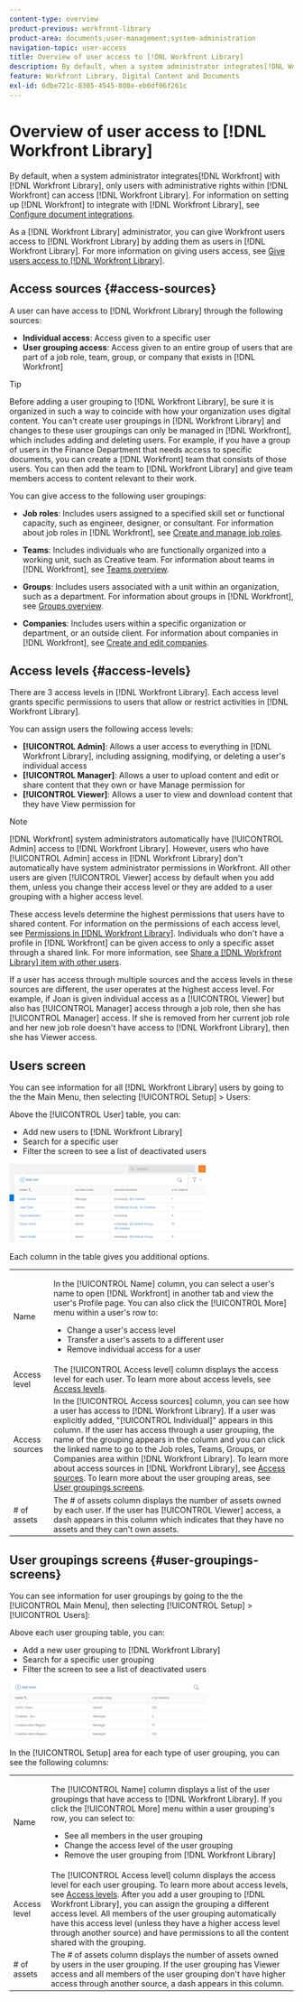 ```yaml
---
content-type: overview
product-previous: workfront-library
product-area: documents;user-management;system-administration
navigation-topic: user-access
title: Overview of user access to [!DNL Workfront Library]
description: By default, when a system administrator integrates[!DNL Workfront] with [!DNL Workfront Library], only users with administrative rights within Workfront can access Workfront Library. For information on setting up Workfront to integrate with Workfront Library, see Configure document integrations.
feature: Workfront Library, Digital Content and Documents
exl-id: 6dbe721c-8305-4545-808e-eb0df06f261c
---
```

# Overview of user access to [!DNL Workfront Library]

By default, when a system administrator integrates[!DNL Workfront] with [!DNL Workfront Library], only users with administrative rights within [!DNL Workfront] can access [!DNL Workfront Library]. For information on setting up [!DNL Workfront] to integrate with [!DNL Workfront Library], see [Configure document integrations](../../../administration-and-setup/configure-integrations/configure-document-integrations.md).

As a [!DNL Workfront Library] administrator, you can give Workfront users access to [!DNL Workfront Library] by adding them as users in [!DNL Workfront Library]. For more information on giving users access, see [Give users access to [!DNL Workfront Library]](../../../workfront-library/administration-and-setup/user-access/give-users-access-to-library.md).

## Access sources {#access-sources}

A user can have access to [!DNL Workfront Library] through the following sources:

* **Individual access**: Access given to a specific user
* **User grouping access**: Access given to an entire group of users that are part of a job role, team, group, or company that exists in [!DNL Workfront]

>[!TIP]
>
>Before adding a user grouping to [!DNL Workfront Library], be sure it is organized in such a way to coincide with how your organization uses digital content. You can't create user groupings in [!DNL Workfront Library] and changes to these user groupings can only be managed in [!DNL Workfront], which includes adding and deleting users. For example, if you have a group of users in the Finance Department that needs access to specific documents, you can create a [!DNL Workfront] team that consists of those users. You can then add the team to [!DNL Workfront Library] and give team members access to content relevant to their work.

You can give access to the following user groupings:

* **Job roles**: Includes users assigned to a specified skill set or functional capacity, such as engineer, designer, or consultant. For information about job roles in [!DNL Workfront], see [Create and manage job roles](../../../administration-and-setup/set-up-workfront/organizational-setup/create-manage-job-roles.md).

* **Teams**: Includes individuals who are functionally organized into a working unit, such as Creative team. For information about teams in [!DNL Workfront], see [Teams overview](../../../people-teams-and-groups/create-and-manage-teams/teams-overview.md).

* **Groups**: Includes users associated with a unit within an organization, such as a department. For information about groups in [!DNL Workfront], see [Groups overview](../../../administration-and-setup/manage-groups/groups-overview/groups.md).

* **Companies**: Includes users within a specific organization or department, or an outside client. For information about companies in [!DNL Workfront], see [Create and edit companies](../../../administration-and-setup/set-up-workfront/organizational-setup/create-and-edit-companies.md).

## Access levels {#access-levels}

There are 3 access levels in [!DNL Workfront Library]. Each access level grants specific permissions to users that allow or restrict activities in [!DNL Workfront Library].

You can assign users the following access levels:

* **[!UICONTROL Admin]**: Allows a user access to everything in [!DNL Workfront Library], including assigning, modifying, or deleting a user's individual access
* **[!UICONTROL Manager]**: Allows a user to upload content and edit or share content that they own or have Manage permission for
* **[!UICONTROL Viewer]**: Allows a user to view and download content that they have View permission for

>[!NOTE]
>
>[!DNL Workfront] system administrators automatically have [!UICONTROL Admin] access to [!DNL Workfront Library]. However, users who have [!UICONTROL Admin] access in [!DNL Workfront Library] don't automatically have system administrator permissions in Workfront. All other users are given [!UICONTROL Viewer] access by default when you add them, unless you change their access level or they are added to a user grouping with a higher access level.

These access levels determine the highest permissions that users have to shared content. For information on the permissions of each access level, see [Permissions in [!DNL Workfront Library]](../../../workfront-library/administration-and-setup/user-access/permissions-in-workfront-library.md). Individuals who don't have a profile in [!DNL Workfront] can be given access to only a specific asset through a shared link. For more information, see [Share a [!DNL Workfront Library] item with other users](../../../workfront-library/content-management/share-an-asset-with-users.md).

If a user has access through multiple sources and the access levels in these sources are different, the user operates at the highest access level. For example, if Joan is given individual access as a [!UICONTROL Viewer] but also has [!UICONTROL Manager] access through a job role, then she has [!UICONTROL Manager] access. If she is removed from her current job role and her new job role doesn't have access to [!DNL Workfront Library], then she has Viewer access.

## Users screen

You can see information for all [!DNL Workfront Library] users by going to the the Main Menu, then selecting [!UICONTROL Setup] >&nbsp;Users:

Above the [!UICONTROL User] table, you can:

* Add new users to [!DNL Workfront Library]
* Search for a specific user
* Filter the screen to see a list of deactivated users

![](assets/user-table-350x139.png)

Each column in the table gives you additional options.

<table style="table-layout:auto"> 
 <col> 
 <col> 
 <tbody> 
  <tr> 
   <td role="rowheader">Name</td> 
   <td> <p>In the [!UICONTROL Name] column, you can select a user's name to open [!DNL Workfront] in another tab and view the user's Profile page. You can also click the [!UICONTROL More] menu within a user's row to:</p> 
    <ul> 
     <li>Change a user's access level</li> 
     <li>Transfer a user's assets to a different user</li> 
     <li>Remove individual access for a user</li> 
    </ul> </td> 
  </tr> 
  <tr> 
   <td role="rowheader">Access level</td> 
   <td>The [!UICONTROL Access level] column displays the access level for each user. To learn more about access levels, see <a href="#access-levels" class="MCXref xref">Access levels</a>.</td> 
  </tr> 
  <tr> 
   <td role="rowheader">Access sources</td> 
   <td>In the [!UICONTROL Access sources] column, you can see how a user has access to [!DNL Workfront Library]. If a user was explicitly added, "[!UICONTROL Individual]" appears in this column. If the user has access through a user grouping, the name of the grouping appears in the column and you can click the linked name to go to the Job roles, Teams, Groups, or Companies area within [!DNL Workfront Library]. To learn more about access sources in [!DNL Workfront Library], see <a href="#access-sources" class="MCXref xref">Access sources</a>. To learn more about the user grouping areas, see <a href="#user-groupings-screens" class="MCXref xref">User groupings screens</a>.</td> 
  </tr> 
  <tr> 
   <td role="rowheader"># of assets</td> 
   <td>The # of assets column displays the number of assets owned by each user. If the user has [!UICONTROL Viewer] access, a dash appears in this column which indicates that they have no assets and they can't own assets.</td> 
  </tr> 
 </tbody> 
</table>

## User groupings screens {#user-groupings-screens}

You can see information for user groupings by going to the the [!UICONTROL Main Menu], then selecting [!UICONTROL Setup] > [!UICONTROL Users]:

Above each user grouping table, you can:

* Add a new user grouping to [!DNL Workfront Library]
* Search for a specific user grouping
* Filter the screen to see a list of deactivated users

![](assets/team-user-table-350x100.png)

In the [!UICONTROL Setup] area for each type of user grouping, you can see the following columns:

<table style="table-layout:auto"> 
 <col> 
 <col> 
 <tbody> 
  <tr> 
   <td>Name</td> 
   <td> <p>The [!UICONTROL Name] column displays a list of the user groupings that have access to [!DNL Workfront Library]. If you click the [!UICONTROL More] menu within a user grouping's row, you can select to:</p> 
    <ul> 
     <li>See all members in the user grouping</li> 
     <li>Change the access level of the user grouping</li> 
     <li>Remove the user grouping from [!DNL Workfront Library]</li> 
    </ul> </td> 
  </tr> 
  <tr> 
   <td>Access level</td> 
   <td>The [!UICONTROL Access level] column displays the access level for each user grouping. To learn more about access levels, see <a href="#access-levels" class="MCXref xref">Access levels</a>. After you add a user grouping to [!DNL Workfront Library], you can assign the grouping a different access level. All members of the user grouping automatically have this access level (unless they have a higher access level through another source) and have permissions to all the content shared with the grouping.</td> 
  </tr> 
  <tr> 
   <td># of assets</td> 
   <td>The # of assets column displays the number of assets owned by users in the user grouping. If the user grouping has Viewer access and all members of the user grouping don't have higher access through another source, a dash appears in this column.</td> 
  </tr> 
 </tbody> 
</table>
